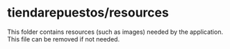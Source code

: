 # tiendarepuestos/resources

This folder contains resources (such as images) needed by the application. This file can
be removed if not needed.
